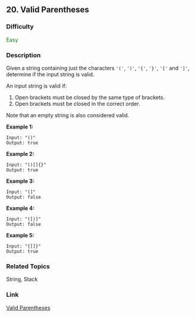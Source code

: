 ## 20. Valid Parentheses
### Difficulty

 <font color=green>Easy</font>

### Description

Given a string containing just the characters `'('`, `')'`, `'{'`, `'}'`,
`'['` and `']'`, determine if the input string is valid.

An input string is valid if:

  1. Open brackets must be closed by the same type of brackets.
  2. Open brackets must be closed in the correct order.

Note that an empty string is also considered valid.

**Example 1:**
            Input: "()"    Output: true    

**Example 2:**
            Input: "()[]{}"    Output: true    

**Example 3:**
            Input: "(]"    Output: false    

**Example 4:**
            Input: "([)]"    Output: false    

**Example 5:**
            Input: "{[]}"    Output: true    


### Related Topics

String, Stack


### Link
[Valid Parentheses](https://leetcode.com/problems/valid-parentheses)
